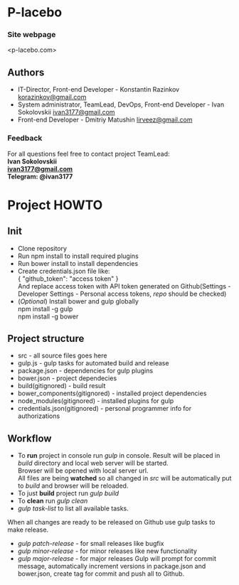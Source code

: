 # P-lacebo
### Site webpage 
<p-lacebo.com>

## Authors
- IT-Director, Front-end Developer - Konstantin Razinkov <korazinkov@gmail.com>
- System administrator, TeamLead, DevOps, Front-end Developer - Ivan Sokolovskii <ivan3177@gmail.com>
- Front-end Developer - Dmitriy Matushin <lirveez@gmail.com>

### Feedback
For all questions feel free to contact project TeamLead: \
**Ivan Sokolovskii \
<ivan3177@gmail.com> \
Telegram: @ivan3177**


# Project HOWTO

## Init
* Clone repository
* Run npm install to install required plugins
* Run bower install to install dependencies
* Create credentials.json file like: \
{ "github_token": "access token" } \
And replace access token with API token generated on Github(Settings -
Developer Settings - Personal access tokens, *repo* should be checked)
* (*Optional*) Install bower and gulp globally \
npm install -g gulp \
npm install -g bower 


## Project structure
- src - all source files goes here
- gulp.js - gulp tasks for automated build and release
- package.json - dependencies for gulp plugins
- bower.json - project dependecies
- build(gitignored) - build result
- bower_components(gitignored) - installed project dependencies
- node_modules(gitignored) - installed plugins for gulp
- credentials.json(gitignored) - personal programmer info for authorizations

## Workflow
- To **run** project in console run _gulp_ in console. Result will be 
placed in _build_ directory and local web server will be started. \
Browser will be opened with local server url. \
All files are being **watched** so all changed in _src_ will be 
automatically put to _build_ and browser will be reloaded.
- To just **build** project run _gulp build_
- To **clean** run _gulp clean_
- _gulp task-list_ to list all available tasks.

When all changes are ready to be released on Github use gulp tasks 
to make release.
* _gulp patch-release_ - for small releases like bugfix
* _gulp minor-release_ - for minor releases like new functionality
* _gulp major-release_ - for major releases
Gulp will prompt for commit message, automatically increment versions
in package.json and bower.json, create tag for commit and push all to
Github.